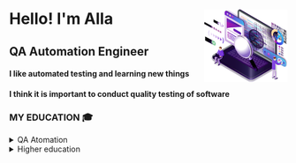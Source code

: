 <div id="header" align="left">
  <img width="30%" src="img/QA_LOGO.png" align="right">
	<h1>Hello!    I'm  Alla</h1>
	<h2>QA Automation Engineer</h2>
	<h4>I like automated testing and learning new things</h4>
	<h4>I think it is important to conduct quality testing of software</h4>
	</div>

<!-- Education section -->
### MY EDUCATION 🎓
<details>
  <summary>  QA Atomation  </summary>

  <img width="10%" src="img/QAGURU-LOGO.png" align="left">
Test Automation Engineering School <a target="_blank" href="https://qa.guru/en/">QA.GURU</a></br>
  Школа инженеров по автоматизации тестирования <a target="_blank" href="https://qa.guru">QA.GURU</a></br>
	<details>	
<summary>  CERTIFICATE  </summary>
</details>
  </details>
<details>
  <summary>  Higher education   </summary>

 <img width="10%" src="img/Politech-LOGO.svg" align="left">
PERM NATIONAL RESEARCH POLYTECHNIC UNIVERSITY <a target="_blank" href="https://pstu.ru/en/">PTSU</a></br>
Information technology and automated systems </br>
  ПЕРМСКИЙ НАЦИОНАЛЬНЫЙ ИССЛЕДОВАТЕЛЬСКИЙ ПОЛИТЕХНИЧЕСКИЙ УНИВЕРСИТЕТ <a target="_blank" href="https://pstu.ru/">PTSU</a></br>
  Информационные технологии и автоматизированные системы </br>
		</details>





<!--
**FkkfRf/FkkfRf** is a ✨ _special_ ✨ repository because its `README.md` (this file) appears on your GitHub profile.

### Hello! I'm Alla. 

<p align="left">
<img width="30%" src="img/QA_LOGO.png" >
</p>
<p align="left">
<code><img src="img/QA-logo.svg"></code>
</p>
<p align="center">
<img src="img/QA-logo1.svg" width="500">
</p>
Here are some ideas to get you started:

- 🔭 I’m currently working on ...
- 🌱 I’m currently learning ...
- 👯 I’m looking to collaborate on ...
- 🤔 I’m looking for help with ...
- 💬 Ask me about ...
- 📫 How to reach me: ...
- 😄 Pronouns: ...
- ⚡ Fun fact: ...
-->
